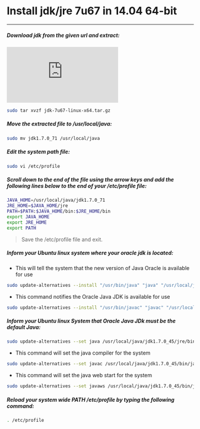 # **Install jdk/jre 7u67 in 14.04 64-bit**
---

##### **Download jdk from the given url and extract:**

![Click Here to download JDK7](http://www.oracle.com/technetwork/java/javase/downloads/jdk7-downloads-1880260.html)

```sh
sudo tar xvzf jdk-7u67-linux-x64.tar.gz
```

##### **Move the extracted file to /usr/local/java:**

```sh
sudo mv jdk1.7.0_71 /usr/local/java
```

##### **Edit the system path file:**

```sh
sudo vi /etc/profile
```

##### **Scroll down to the end of the file using the arrow keys and add the following lines below to the end of your /etc/profile file:**

```sh
JAVA_HOME=/usr/local/java/jdk1.7.0_71
JRE_HOME=$JAVA_HOME/jre
PATH=$PATH:$JAVA_HOME/bin:$JRE_HOME/bin
export JAVA_HOME
export JRE_HOME
export PATH
```
> Save the /etc/profile file and exit.

##### **Inform your Ubuntu linux system where your oracle jdk is located:**

* This will tell the system that the new version of Java Oracle is available for use

```sh
sudo update-alternatives --install "/usr/bin/java" "java" "/usr/local/java/jdk1.7.0_71/jre/bin/java" 1
```

* This command notifies the Oracle Java JDK is available for use

```sh
sudo update-alternatives --install "/usr/bin/javac" "javac" "/usr/local/java/jdk1.7.0_71/bin/javac" 1
```

##### **Inform your Ubuntu linux System that Oracle Java JDk must be the default Java:**

```sh
sudo update-alternatives --set java /usr/local/java/jdk1.7.0_45/jre/bin/java
```

* This command will set the java compiler for the system

```sh
sudo update-alternatives --set javac /usr/local/java/jdk1.7.0_45/bin/javac
```
* This command will set the java web start for the system

```sh
sudo update-alternatives --set javaws /usr/local/java/jdk1.7.0_45/bin/javaws
```
##### **Reload your system wide PATH /etc/profile by typing the following command:**

```sh
. /etc/profile
```
